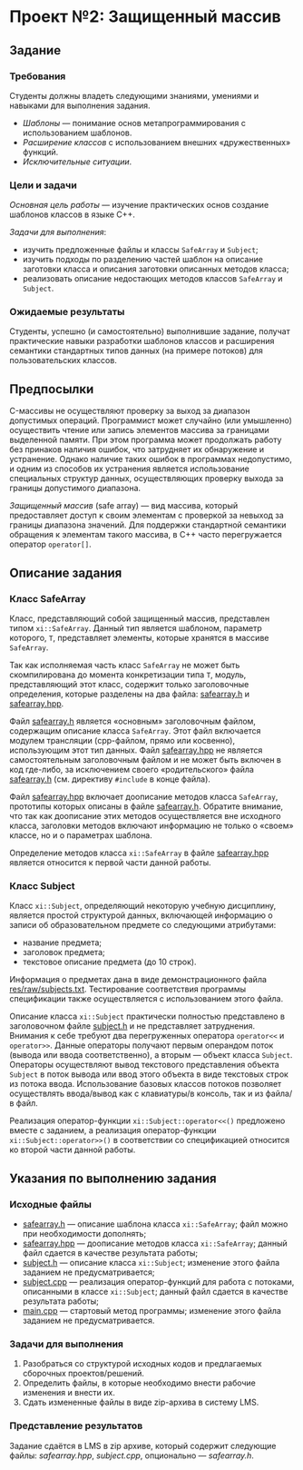 ﻿Проект №2: Защищенный массив
============================

## Задание

### Требования

Студенты должны владеть следующими знаниями, умениями и навыками для выполнения задания.

*   _Шаблоны_ — понимание основ метапрограммирования с использованием шаблонов.
*   _Расширение классов_ с использованием внешних «дружественных» функций.
*   _Исключительные ситуации_.

### Цели и задачи

_Основная цель работы_ — изучение практических основ создание шаблонов классов в языке C++.

_Задачи для выполнения_:

*   изучить предложенные файлы и классы `SafeArray` и `Subject`;
*   изучить подходы по разделению частей шаблон на описание заготовки класса и описания заготовки описанных методов класса;
*   реализовать описание недостающих методов классов `SafeArray` и `Subject`.

### Ожидаемые результаты

Студенты, успешно (и самостоятельно) выполнившие задание, получат практические навыки разработки шаблонов классов и расширения семантики стандартных типов данных (на примере потоков) для пользовательских классов.

## Предпосылки

C-массивы не осуществляют проверку за выход за диапазон допустимых операций. Программист может случайно (или умышленно) осуществить чтение или запись элементов массива за границами выделенной памяти. При этом программа может продолжать работу без принаков наличия ошибок, что затрудняет их обнаружение и устранение. Однако наличие таких ошибок в программах недопустимо, и одним из способов их устранения является использование специальных структур данных, осуществляющих проверку выхода за границы допустимого диапазона.

_Защищенный массив_ (safe array) — вид массива, который предоставляет доступ к своим элементам с проверкой за невыход за границы диапазона значений. Для поддержки стандартной семантики обращения к элементам такого массива, в C++ часто перегружается оператор `operator[]`.

## Описание задания

### Класс SafeArray

Класс, представляющий собой защищенный массив, представлен типом `xi::SafeArray`. Данный тип является шаблоном, параметр которого, `T`, представляет элементы, которые хранятся в массиве `SafeArray`.

Так как исполняемая часть класс `SafeArray` не может быть скомпилирована до момента конкретизации типа `T`, модуль, представляющий этот класс, содержит только заголовочные определения, которые разделены на два файла: [safearray.h](src/safearray.h) и [safearray.hpp](src/safearray.hpp).

Файл [safearray.h](src/safearray.h) является «основным» заголовочным файлом, содержащим описание класса `SafeArray`. Этот файл включается модулем трансляции (cpp-файлом, прямо или косвенно), использующим этот тип данных. Файл [safearray.hpp](src/safearray.hpp) не является самостоятельным заголовочным файлом и не может быть включен в код где-либо, за исключением своего «родительского» файла [safearray.h](src/safearray.h) (см. директиву `#include` в конце файла).

Файл [safearray.hpp](src/safearray.hpp) включает доописание методов класса `SafeArray`, прототипы которых описаны в файле [safearray.h](src/safearray.h). Обратите внимание, что так как доописание этих методов осуществляется вне исходного класса, заголовки методов включают информацию не только о «своем» классе, но и о параметрах шаблона.

Определение методов класса `xi::SafeArray` в файле [safearray.hpp](src/safearray.hpp) является относится к первой части данной работы.

### Класс Subject

Класс `xi::Subject`, определяющий некоторую учебную дисциплину, является простой структурой данных, включающей информацию о записи об образовательном предмете со следующими атрибутами:

*   название предмета;
*   заголовок предмета;
*   текстовое описание предмета (до 10 строк).

Информация о предметах дана в виде демонстрационного файла [res/raw/subjects.txt](res/raw/subjects.txt). Тестирование соответствия программы спецификации также осуществляется с использованием этого файла.

Описание класса `xi::Subject` практически полностью представлено в заголовочном файле [subject.h](src/subject.h) и не представляет затруднения. Внимания к себе требуют два перегруженных оператора `operator<<` и `operator>>`. Данные операторы получают первым операндом поток (вывода или ввода соответственно), а вторым — объект класса `Subject`. Операторы осуществляют вывод текстового представления объекта `Subject` в поток вывода или ввод этого объекта в виде текстовых строк из потока ввода. Использование базовых классов потоков позволяет осуществлять ввода/вывод как с клавиатуры/в консоль, так и из файла/в файл.

Реализация оператор-функции `xi::Subject::operator<<()` предложено вместе с заданием, а реализация оператор-функции `xi::Subject::operator>>()` в соответствии со спецификацией относится ко второй части данной работы.

## Указания по выполнению задания

### Исходные файлы

*   [safearray.h](src/safearray.h") — описание шаблона класса `xi::SafeArray`; файл можно при необходимости дополнять;
*   [safearray.hpp](src/safearray.hpp") — доописание методов класса `xi::SafeArray`; данный файл сдается в качестве результата работы;
*   [subject.h](src/subject.h) — описание класса `xi::Subject`; изменение этого файла заданием не предусматривается;
*   [subject.cpp](src/subject.cpp) — реализация оператор-функций для работа с потоками, описанными в классе `xi::Subject`; данный файл сдается в качестве результата работы;
*   [main.cpp](src/main.cpp) — стартовый метод программы; изменение этого файла заданием не предусматривается.

### Задачи для выполнения

1.  Разобраться со структурой исходных кодов и предлагаемых сборочных проектов/решений.
2.  Определить файлы, в которые необходимо внести рабочие изменения и внести их.
3.  Сдать измененные файлы в виде zip-архива в систему LMS.

### Представление результатов

Задание сдаётся в LMS в zip архиве, который содержит следующие файлы: _safearray.hpp_, _subject.cpp_, опционально — _safearray.h_.